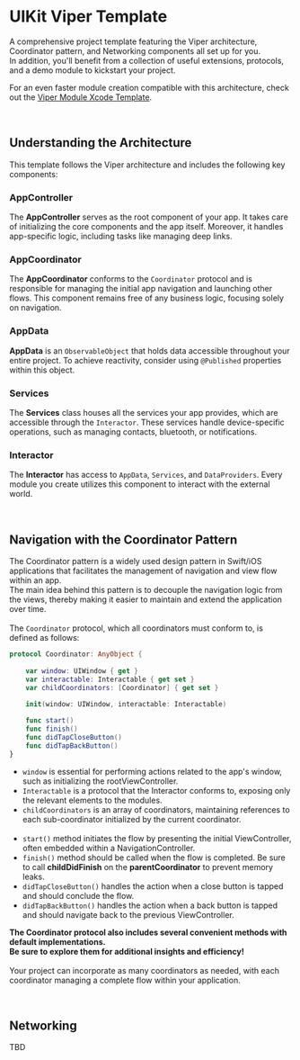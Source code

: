 # UIKit Viper Template

A comprehensive project template featuring the Viper architecture, Coordinator pattern, and Networking components all set up for you.<br/>
In addition, you'll benefit from a collection of useful extensions, protocols, and a demo module to kickstart your project.

For an even faster module creation compatible with this architecture, check out the [Viper Module Xcode Template](https://github.com/TelemTobi/Viper-Module-Xcode-Template.git).

<br/>

## Understanding the Architecture

This template follows the Viper architecture and includes the following key components:

### AppController
The **AppController** serves as the root component of your app. It takes care of initializing the core components and the app itself. Moreover, it handles app-specific logic, including tasks like managing deep links.

### AppCoordinator
The **AppCoordinator** conforms to the `Coordinator` protocol and is responsible for managing the initial app navigation and launching other flows. This component remains free of any business logic, focusing solely on navigation.

### AppData
**AppData** is an `ObservableObject` that holds data accessible throughout your entire project. To achieve reactivity, consider using `@Published` properties within this object.

### Services
The **Services** class houses all the services your app provides, which are accessible through the `Interactor`. These services handle device-specific operations, such as managing contacts, bluetooth, or notifications.

### Interactor
The **Interactor** has access to `AppData`, `Services`, and `DataProviders`. Every module you create utilizes this component to interact with the external world.

<br/>

## Navigation with the Coordinator Pattern

The Coordinator pattern is a widely used design pattern in Swift/iOS applications that facilitates the management of navigation and view flow within an app.<br/>
The main idea behind this pattern is to decouple the navigation logic from the views, thereby making it easier to maintain and extend the application over time.
<br/><br/>
The `Coordinator` protocol, which all coordinators must conform to, is defined as follows:
```swift
protocol Coordinator: AnyObject {
    
    var window: UIWindow { get }
    var interactable: Interactable { get set }
    var childCoordinators: [Coordinator] { get set }
    
    init(window: UIWindow, interactable: Interactable)

    func start()
    func finish()
    func didTapCloseButton()
    func didTapBackButton()
}

```
- `window` is essential for performing actions related to the app's window, such as initializing the rootViewController.
- `Interactable` is a protocol that the Interactor conforms to, exposing only the relevant elements to the modules.
- `childCoordinators` is an array of coordinators, maintaining references to each sub-coordinator initialized by the current coordinator.<br/><br/>
- `start()` method initiates the flow by presenting the initial ViewController, often embedded within a NavigationController.
- `finish()` method should be called when the flow is completed. Be sure to call **childDidFinish** on the **parentCoordinator** to prevent memory leaks.
- `didTapCloseButton()` handles the action when a close button is tapped and should conclude the flow.
- `didTapBackButton()` handles the action when a back button is tapped and should navigate back to the previous ViewController.

**The Coordinator protocol also includes several convenient methods with default implementations.<br/>
Be sure to explore them for additional insights and efficiency!**
<br/><br/>
Your project can incorporate as many coordinators as needed, with each coordinator managing a complete flow within your application.

<br/>

## Networking

TBD
